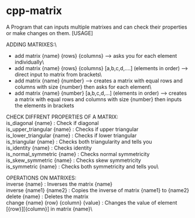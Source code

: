 # cpp-matrix
A Program that can inputs multiple matrixes and can check their properties or make changes on them.
[USAGE]

ADDING MATRIXES:\
- add matrix {name} {rows} {columns} --> asks you for each element individually\
- add matrix {name} {rows} {columns} [a,b,c,d,....] (elements in order) --> direct input to matrix from brackets\
- add matrix {name} {number} --> creates a matrix with equal rows and columns with size {number} then asks for each element\
- add matrix {name} {number} [a,b,c,d,...] (elements in order) --> creates a matrix with equal rows and columns with size {number} then inputs the elements in brackets

CHECK DIFFRENT PROPERTIES OF A MATRIX:\
is_diagonal {name} : Check if diagonal\
is_upper_triangular {name} : Checks if upper triangular\
is_lower_triangular {name} : Checks if lower triangular\
is_triangular {name} : Checks both triangularity and tells you\
is_identity {name} : Checks identity\
is_normal_symmetric {name} :  Checks normal symmetricity\
is_skew_symmetric {name} : Checks skew symmetricity\
is_symmetric {name} :  Checks both symmetricity and tells you\\

OPERATIONS ON MATRIXES:\
inverse {name} : Inverses the matrix {name}\
inverse {name1} {name2} :  Copies the inverse of matrix {name1} to {name2}\
delete {name} : Deletes the matrix\
change {name} {row} {column} {value} : Changes the value of element [{row}][{column}] in matrix {name}\
